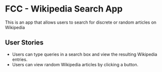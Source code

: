 # FCC - Wikipedia Search App

This is an app that allows users to search for discrete or random articles on Wikipedia

## User Stories

* Users can type queries in a search box and view the resulting Wikipedia entries.
* Users can view random Wikipedia articles by clicking a button.
